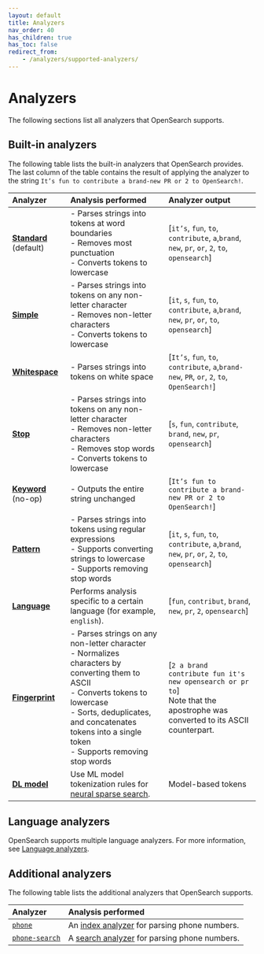 ```yaml
---
layout: default
title: Analyzers
nav_order: 40
has_children: true
has_toc: false
redirect_from:
    - /analyzers/supported-analyzers/
---
```


# Analyzers

The following sections list all analyzers that OpenSearch supports.

## Built-in analyzers

The following table lists the built-in analyzers that OpenSearch provides. The last column of the table contains the result of applying the analyzer to the string `It’s fun to contribute a brand-new PR or 2 to OpenSearch!`.

Analyzer | Analysis performed | Analyzer output 
:--- | :--- | :---
[**Standard**]({{site.url}}{{site.baseurl}}/analyzers/supported-analyzers/standard/) (default) | - Parses strings into tokens at word boundaries <br> - Removes most punctuation <br> - Converts tokens to lowercase | [`it’s`, `fun`, `to`, `contribute`, `a`,`brand`, `new`, `pr`, `or`, `2`, `to`, `opensearch`]
[**Simple**]({{site.url}}{{site.baseurl}}/analyzers/supported-analyzers/simple/) | - Parses strings into tokens on any non-letter character <br> - Removes non-letter characters <br> - Converts tokens to lowercase  | [`it`, `s`, `fun`, `to`, `contribute`, `a`,`brand`, `new`, `pr`, `or`, `to`, `opensearch`]
[**Whitespace**]({{site.url}}{{site.baseurl}}/analyzers/supported-analyzers/whitespace/) | - Parses strings into tokens on white space | [`It’s`, `fun`, `to`, `contribute`, `a`,`brand-new`, `PR`, `or`, `2`, `to`, `OpenSearch!`]
[**Stop**]({{site.url}}{{site.baseurl}}/analyzers/supported-analyzers/stop/) | - Parses strings into tokens on any non-letter character <br> - Removes non-letter characters <br> - Removes stop words <br> - Converts tokens to lowercase | [`s`, `fun`, `contribute`, `brand`, `new`, `pr`, `opensearch`]
[**Keyword**]({{site.url}}{{site.baseurl}}/analyzers/supported-analyzers/keyword/) (no-op) | - Outputs the entire string unchanged | [`It’s fun to contribute a brand-new PR or 2 to OpenSearch!`]
[**Pattern**]({{site.url}}{{site.baseurl}}/analyzers/supported-analyzers/pattern/)| - Parses strings into tokens using regular expressions <br> - Supports converting strings to lowercase <br> - Supports removing stop words | [`it`, `s`, `fun`, `to`, `contribute`, `a`,`brand`, `new`, `pr`, `or`, `2`, `to`, `opensearch`]
[**Language**]({{site.url}}{{site.baseurl}}/analyzers/language-analyzers/index/) | Performs analysis specific to a certain language (for example, `english`). | [`fun`, `contribut`, `brand`, `new`, `pr`, `2`, `opensearch`]
[**Fingerprint**]({{site.url}}{{site.baseurl}}/analyzers/supported-analyzers/fingerprint/) | - Parses strings on any non-letter character <br> - Normalizes characters by converting them to ASCII <br> - Converts tokens to lowercase <br> - Sorts, deduplicates, and concatenates tokens into a single token <br> - Supports removing stop words | [`2 a brand contribute fun it's new opensearch or pr to`] <br> Note that the apostrophe was converted to its ASCII counterpart.
[**DL model**]({{site.url}}{{site.baseurl}}/analyzers/supported-analyzers/dl-model-analyzers/) | Use ML model tokenization rules for [neural sparse search]({{site.url}}{{site.baseurl}}/vector-search/ai-search/neural-sparse-search/). | Model-based tokens

## Language analyzers

OpenSearch supports multiple language analyzers. For more information, see [Language analyzers]({{site.url}}{{site.baseurl}}/analyzers/language-analyzers/index/).

## Additional analyzers

The following table lists the additional analyzers that OpenSearch supports.

| Analyzer       | Analysis performed                                                                                       |
|:---------------|:---------------------------------------------------------------------------------------------------------|
| [`phone`]({{site.url}}{{site.baseurl}}/analyzers/supported-analyzers/phone-analyzers/#the-phone-analyzer)       | An [index analyzer]({{site.url}}{{site.baseurl}}/analyzers/index-analyzers/) for parsing phone numbers.  |
| [`phone-search`]({{site.url}}{{site.baseurl}}/analyzers/supported-analyzers/phone-analyzers/#the-phone-search-analyzer) | A [search analyzer]({{site.url}}{{site.baseurl}}/analyzers/search-analyzers/) for parsing phone numbers. |

